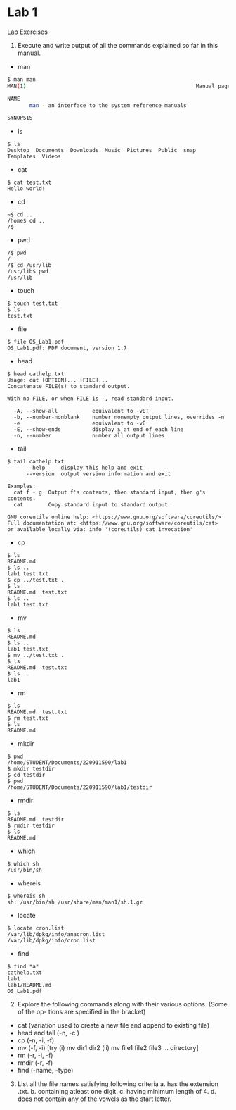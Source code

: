 # Lab 1

Lab Exercises
1. Execute and write output of all the commands explained so far in this manual.
- man
```sh
$ man man
MAN(1)                                                      Manual pager utils                                                      MAN(1)

NAME
       man - an interface to the system reference manuals

SYNOPSIS
```
- ls
```
$ ls
Desktop  Documents  Downloads  Music  Pictures  Public  snap  Templates  Videos
```
- cat
```
$ cat test.txt
Hello world!
```
- cd
```
~$ cd ..
/home$ cd ..
/$ 
```
- pwd
```
/$ pwd
/
/$ cd /usr/lib
/usr/lib$ pwd
/usr/lib
```
- touch
```
$ touch test.txt
$ ls
test.txt
```
- file
```
$ file OS_Lab1.pdf 
OS_Lab1.pdf: PDF document, version 1.7
```
- head
```
$ head cathelp.txt 
Usage: cat [OPTION]... [FILE]...
Concatenate FILE(s) to standard output.

With no FILE, or when FILE is -, read standard input.

  -A, --show-all           equivalent to -vET
  -b, --number-nonblank    number nonempty output lines, overrides -n
  -e                       equivalent to -vE
  -E, --show-ends          display $ at end of each line
  -n, --number             number all output lines
```
- tail
```
$ tail cathelp.txt
      --help     display this help and exit
      --version  output version information and exit

Examples:
  cat f - g  Output f's contents, then standard input, then g's contents.
  cat        Copy standard input to standard output.

GNU coreutils online help: <https://www.gnu.org/software/coreutils/>
Full documentation at: <https://www.gnu.org/software/coreutils/cat>
or available locally via: info '(coreutils) cat invocation'
```
- cp
```
$ ls
README.md
$ ls ..
lab1 test.txt
$ cp ../test.txt .
$ ls
README.md  test.txt
$ ls ..
lab1 test.txt
```
- mv
```
$ ls
README.md
$ ls ..
lab1 test.txt
$ mv ../test.txt .
$ ls
README.md  test.txt
$ ls ..
lab1
```
- rm
```
$ ls
README.md  test.txt
$ rm test.txt
$ ls
README.md
```
- mkdir
```
$ pwd
/home/STUDENT/Documents/220911590/lab1
$ mkdir testdir
$ cd testdir
$ pwd
/home/STUDENT/Documents/220911590/lab1/testdir
```
- rmdir
```
$ ls
README.md  testdir
$ rmdir testdir
$ ls
README.md
```
- which
```
$ which sh
/usr/bin/sh
```
- whereis
```
$ whereis sh
sh: /usr/bin/sh /usr/share/man/man1/sh.1.gz
```
- locate
```
$ locate cron.list
/var/lib/dpkg/info/anacron.list
/var/lib/dpkg/info/cron.list
```
- find
```
$ find *a*
cathelp.txt
lab1
lab1/README.md
OS_Lab1.pdf
```

2. Explore the following commands along with their various options. (Some of the op-
tions are specified in the bracket)
  - cat (variation used to create a new file and append to existing file)
  - head and tail (-n, -c )
  - cp (-n, -i, -f)
  - mv (-f, -i) [try (i) mv dir1 dir2 (ii) mv file1 file2 file3 ... directory]
  - rm (-r, -i, -f)
  - rmdir (-r, -f)
  - find (-name, -type)
3. List all the file names satisfying following criteria
  a. has the extension .txt.
  b. containing atleast one digit.
  c. having minimum length of 4.
  d. does not contain any of the vowels as the start letter.
